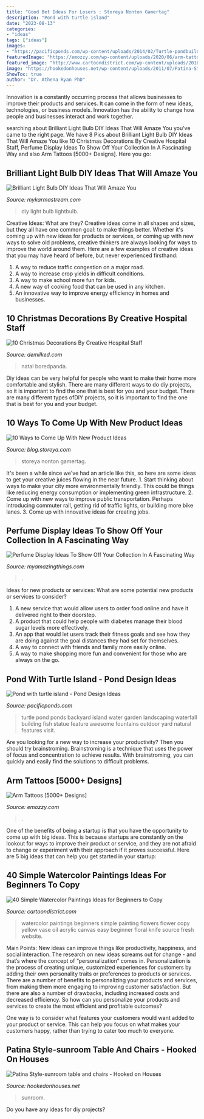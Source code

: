```yaml
---
title: "Good Bet Ideas For Losers : Storeya Nonton Gamertag"
description: "Pond with turtle island"
date: "2023-08-13"
categories:
- "ideas"
tags: ["ideas"]
images:
- "https://pacificponds.com/wp-content/uploads/2014/02/Turtle-pondbuilding-turtle-ponds.jpg"
featuredImage: "https://emozzy.com/wp-content/uploads/2020/06/arm-tattoo-designs-5000-08-769.jpg"
featured_image: "http://www.cartoondistrict.com/wp-content/uploads/2018/09/Simple-Watercolor-Paintings-Ideas-for-Beginners-to-Copy14.jpg"
image: "https://hookedonhouses.net/wp-content/uploads/2011/07/Patina-Style-sunroom-table-and-chairs.jpg"
ShowToc: true
author: "Dr. Athena Ryan PhD"
---
```



Innovation is a constantly occurring process that allows businesses to improve their products and services. It can come in the form of new ideas, technologies, or business models. Innovation has the ability to change how people and businesses interact and work together.

	

		
searching about Brilliant Light Bulb DIY Ideas That Will Amaze You you've came to the right page. We have 8 Pics about Brilliant Light Bulb DIY Ideas That Will Amaze You like 10 Christmas Decorations By Creative Hospital Staff, Perfume Display Ideas To Show Off Your Collection In A Fascinating Way and also Arm Tattoos [5000+ Designs]. Here you go:
		
    
## Brilliant Light Bulb DIY Ideas That Will Amaze You

<img loading=lazy src="https://mykarmastream.com/wp-content/uploads/2018/04/lightbulb-DIY.jpg" onerror="this.onerror=null;this.src='https://tse1.mm.bing.net/th?id=OIP._hiAVgoL8oZUP4C7LBkoMgHaD3&amp;pid=15.1';" alt="Brilliant Light Bulb DIY Ideas That Will Amaze You">

_Source: mykarmastream.com_

>diy light bulb lightbulb. 

	

Creative Ideas: What are they?
Creative ideas come in all shapes and sizes, but they all have one common goal: to make things better. Whether it's coming up with new ideas for products or services, or coming up with new ways to solve old problems, creative thinkers are always looking for ways to improve the world around them. Here are a few examples of creative ideas that you may have heard of before, but never experienced firsthand: 
1. A way to reduce traffic congestion on a major road.
2. A way to increase crop yields in difficult conditions.
3. A way to make school more fun for kids.
4. A new way of cooking food that can be used in any kitchen.
5. An innovative way to improve energy efficiency in homes and businesses.

    
## 10 Christmas Decorations By Creative Hospital Staff

<img loading=lazy src="https://www.demilked.com/magazine/wp-content/uploads/2015/12/christmas-holiday-hospital-decorations-fb.jpg" onerror="this.onerror=null;this.src='https://tse2.mm.bing.net/th?id=OIP.aDI9SDhGCwtFThzVk8hdBwHaD4&amp;pid=15.1';" alt="10 Christmas Decorations By Creative Hospital Staff">

_Source: demilked.com_

>natal boredpanda. 

	

Diy ideas can be very helpful for people who want to make their home more comfortable and stylish. There are many different ways to do diy projects, so it is important to find the one that is best for you and your budget. There are many different types ofDIY projects, so it is important to find the one that is best for you and your budget.

    
## 10 Ways To Come Up With New Product Ideas

<img loading=lazy src="https://blog.storeya.com/wp-content/uploads/2015/05/10-Ways-to-Come-Up-With-New-Product1.png" onerror="this.onerror=null;this.src='https://tse1.mm.bing.net/th?id=OIP.QYOY1TZyHhVwrEMvfZyOHwHaHa&amp;pid=15.1';" alt="10 Ways to Come Up With New Product Ideas">

_Source: blog.storeya.com_

>storeya nonton gamertag. 

	

It's been a while since we've had an article like this, so here are some ideas to get your creative juices flowing in the near future. 1. Start thinking about ways to make your city more environmentally friendly. This could be things like reducing energy consumption or implementing green infrastructure. 2. Come up with new ways to improve public transportation. Perhaps introducing commuter rail, getting rid of traffic lights, or building more bike lanes. 3. Come up with innovative ideas for creating jobs.

    
## Perfume Display Ideas To Show Off Your Collection In A Fascinating Way

<img loading=lazy src="https://myamazingthings.com/wp-content/uploads/2017/12/perfume-display-ideas-2-.jpg" onerror="this.onerror=null;this.src='https://tse1.mm.bing.net/th?id=OIP.76UoReTR5eZpDjJjwrSJXwHaLH&amp;pid=15.1';" alt="Perfume Display Ideas To Show Off Your Collection In A Fascinating Way">

_Source: myamazingthings.com_

>. 

	

Ideas for new products or services: What are some potential new products or services to consider?
1. A new service that would allow users to order food online and have it delivered right to their doorstep.
2. A product that could help people with diabetes manage their blood sugar levels more effectively.
3. An app that would let users track their fitness goals and see how they are doing against the goal distances they had set for themselves.
4. A way to connect with friends and family more easily online.
5. A way to make shopping more fun and convenient for those who are always on the go.

    
## Pond With Turtle Island - Pond Design Ideas

<img loading=lazy src="https://pacificponds.com/wp-content/uploads/2014/02/Turtle-pondbuilding-turtle-ponds.jpg" onerror="this.onerror=null;this.src='https://tse1.mm.bing.net/th?id=OIP.RUoYO6_qdOtGzZbMu4e6tgAAAA&amp;pid=15.1';" alt="Pond with turtle island - Pond Design Ideas">

_Source: pacificponds.com_

>turtle pond ponds backyard island water garden landscaping waterfall building fish statue feature awesome fountains outdoor yard natural features visit. 

	

Are you looking for a new way to increase your productivity? Then you should try brainstroming. Brainstroming is a technique that uses the power of focus and concentration to achieve results. With brainstroming, you can quickly and easily find the solutions to difficult problems.

    
## Arm Tattoos [5000+ Designs]

<img loading=lazy src="https://emozzy.com/wp-content/uploads/2020/06/arm-tattoo-designs-5000-08-769.jpg" onerror="this.onerror=null;this.src='https://tse1.mm.bing.net/th?id=OIP.YU0Z2HLBV6ZXdKd0L1DMxgHaKn&amp;pid=15.1';" alt="Arm Tattoos [5000+ Designs]">

_Source: emozzy.com_

>. 

	

One of the benefits of being a startup is that you have the opportunity to come up with big ideas. This is because startups are constantly on the lookout for ways to improve their product or service, and they are not afraid to change or experiment with their approach if it proves successful. Here are 5 big ideas that can help you get started in your startup: 

    
## 40 Simple Watercolor Paintings Ideas For Beginners To Copy

<img loading=lazy src="http://www.cartoondistrict.com/wp-content/uploads/2018/09/Simple-Watercolor-Paintings-Ideas-for-Beginners-to-Copy14.jpg" onerror="this.onerror=null;this.src='https://tse1.mm.bing.net/th?id=OIP.kT-lGBc-7T61bpsPQGHqYQHaOy&amp;pid=15.1';" alt="40 Simple Watercolor Paintings Ideas for Beginners to Copy">

_Source: cartoondistrict.com_

>watercolor paintings beginners simple painting flowers flower copy yellow vase oil acrylic canvas easy beginner floral knife source fresh website. 

	

Main Points: New ideas can improve things like productivity, happiness, and social interaction.
The research on new ideas screams out for change - and that’s where the concept of “personalization” comes in. Personalization is the process of creating unique, customized experiences for customers by adding their own personality traits or preferences to products or services.
There are a number of benefits to personalizing your products and services, from making them more engaging to improving customer satisfaction. But there are also a number of drawbacks, including increased costs and decreased efficiency. So how can you personalize your products and services to create the most efficient and profitable outcomes?

One way is to consider what features your customers would want added to your product or service. This can help you focus on what makes your customers happy, rather than trying to cater too much to everyone.

    
## Patina Style-sunroom Table And Chairs - Hooked On Houses

<img loading=lazy src="https://hookedonhouses.net/wp-content/uploads/2011/07/Patina-Style-sunroom-table-and-chairs.jpg" onerror="this.onerror=null;this.src='https://tse3.mm.bing.net/th?id=OIP.5M8ElMkpmAhsKSgsKHPnyQHaLJ&amp;pid=15.1';" alt="Patina Style-sunroom table and chairs - Hooked on Houses">

_Source: hookedonhouses.net_

>sunroom. 

	

Do you have any ideas for diy projects?


